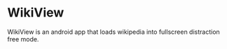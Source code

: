 # WikiView

WikiView is an android app that loads wikipedia into  fullscreen distraction free mode.
